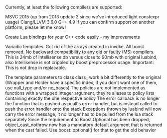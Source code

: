 Currently, at least the following compilers are supported:

MSVC 2015 (up from 2013 update 3 since we've introduced light constexpr usage)
Clang/LLVM 3.6.0
G++ 4.9
If you can confirm support on another platform, please let me know!

Create Lua bindings for your C++ code easily - my improvements

Variadic templates.
Got rid of the arrays created in invoke.
All boost removed.
No backward compatibility to any old or faulty (MS) compilers.
This is 24mb of Intellisense db versus close to 90mb with original luabind, also Intellisense is not crippled by boost preprocessor usage.
Important: This is not drop in replacable.

The template parameters to class class_ work a bit differently to the original (Wrapper and Holder have a specific index, if you don't want one of them, use null_type and/or no_bases)
The policies are not implemented as functions with a wrapped integer argument, they're aliases to policy lists containing exactly the one respective policy
The error callback is no longer the function that is pushed as pcall's error handler, but is instead called to push the error handler onto the stack
Exceptions thrown by luabind will now carry the error message, it no longer has to be pulled from the lua stack separately
Since the requirement to Boost.Optional has been dropped, object_cast_nothrow now has a mandatory default argument that is returned when the cast failed. Use boost::optional() for that to get the old behavior
